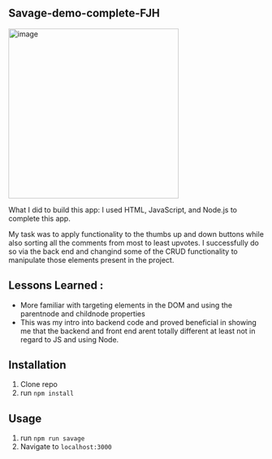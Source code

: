 ## Savage-demo-complete-FJH

<img width="335" alt="image" src="https://github.com/fjh321/Savage-demo-complete-FJH/assets/64885403/f4214129-a55a-4e5c-9030-7f4d8cf48aaf">

What I did to build this app:
I used HTML, JavaScript, and Node.js to complete this app.

My task was to apply functionality to the thumbs up and down buttons while also sorting all the comments from most to least upvotes. I successfully do so via the back end and changind some of the CRUD functionality to manipulate those elements present in the project.

## Lessons Learned :
* More familiar with targeting elements in the DOM and using the parentnode and childnode properties
* This was my intro into backend code and proved beneficial in showing me that the backend and front end arent totally different at least not in regard to JS and using Node. 

## Installation

1. Clone repo
2. run `npm install`

## Usage

1. run `npm run savage`
2. Navigate to `localhost:3000`

